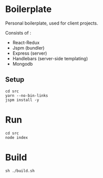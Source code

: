 # Boilerplate

Personal boilerplate, used for client projects.

Consists of :
- React-Redux
- Jspm (bundler)
- Express (server)
- Handlebars (server-side templating)
- Mongodb

## Setup

    cd src
    yarn --no-bin-links
    jspm install -y

# Run

    cd src
    node index

# Build

    sh ./build.sh
